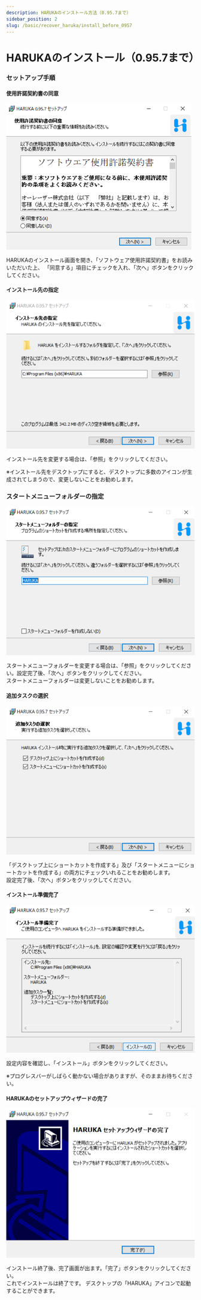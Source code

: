 ```yaml
---
description: HARUKAのインストール方法（0.95.7まで）
sidebar_position: 2
slug: /basic/recover_haruka/install_before_0957
---
```


# HARUKAのインストール（0.95.7まで）

### セットアップ手順

#### 使用許諾契約書の同意

![使用許諾契約書](</assets/1a.png>)


HARUKAのインストール画面を開き、「ソフトウェア使用許諾契約書」をお読みいただいた上、
「同意する」項目にチェックを入れ、「次へ」ボタンをクリックしてください。

#### インストール先の指定

![インストール先の指定](/assets/2.png)

インストール先を変更する場合は、「参照」をクリックしてください。
  
※インストール先をデスクトップにすると、デスクトップに多数のアイコンが生成されてしまうので、変更しないことをお勧めします。

### スタートメニューフォルダーの指定

![スタートメニューフォルダーの指定](/assets/3.png)

スタートメニューフォルダーを変更する場合は、「参照」をクリックしてください。設定完了後、「次へ」ボタンをクリックしてください。  
スタートメニューフォルダーは変更しないことをお勧めします。

#### 追加タスクの選択

![追加タスクの選択](/assets/4.png)

「デスクトップ上にショートカットを作成する」及び「スタートメニューにショートカットを作成する」の両方にチェックいれることをお勧めします。  
設定完了後、「次へ」ボタンをクリックしてください。

#### インストール準備完了

![](/assets/5.png)

設定内容を確認し、「インストール」ボタンをクリックしてください。
  
※プログレスバーがしばらく動かない場合がありますが、そのままお待ちください。

#### HARUKAのセットアップウィザードの完了

![](/assets/6.png)

インストール終了後、完了画面が出ます。「完了」ボタンをクリックしてください。  
これでインストールは終了です。
デスクトップの「HARUKA」アイコンで起動することができます。
